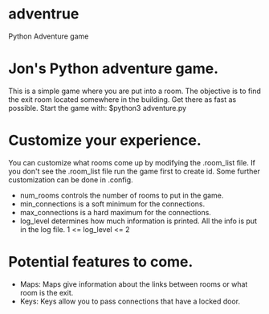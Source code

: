 # adventrue
Python Adventure game

# Jon's Python adventure game.
This is a simple game where you are put into a room.
The objective is to find the exit room located somewhere in the building.
Get there as fast as possible.
Start the game with: $python3 adventure.py

# Customize your experience.
You can customize what rooms come up by modifying the .room_list file.
If you don't see the .room_list file run the game first to create id.
Some further customization can be done in .config.

- num_rooms controls the number of rooms to put in the game.
- min_connections is a soft minimum for the connections.
- max_connections is a hard maximum for the connections.
- log_level determines how much information is printed. All the info is put in the log file. 1 <= log_level <= 2


# Potential features to come.
- Maps: Maps give information about the links between rooms or what room is the exit.
- Keys: Keys allow you to pass connections that have a locked door.
